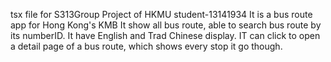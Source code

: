 tsx file for S313Group Project of HKMU student-13141934
It is a bus route app for Hong Kong's KMB
It show all bus route, able to search bus route by its numberID.
It have English and Trad Chinese display.
IT can click to open a detail page of a bus route, which shows every stop it go though.
